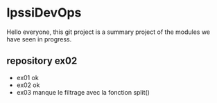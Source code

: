 
# IpssiDevOps

Hello everyone, this git project is a summary project of the modules we have seen in progress.
## repository ex02

* ex01 ok 
* ex02 ok
* ex03 manque le filtrage avec la fonction split()
